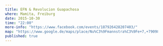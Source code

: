 ```yaml
---
title: EFN & Revolucion Guapachosa
where: Mamita, Freiburg
date: 2015-10-30
time: "22:00"
more-info: "https://www.facebook.com/events/187926428207403/"
map: "https://www.google.de/maps/place/Nu%C3%9Fmannstra%C3%9Fe+7,+79098+Freiburg+im+Breisgau/@47.9968852,7.8537443,17z/data=!3m1!4b1!4m2!3m1!1s0x47911c9a34fb5121:0xc2dfb322c71c449f?hl=de"
published: true
---
```

